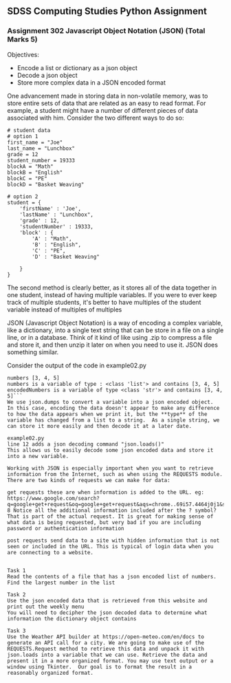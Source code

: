 ## SDSS Computing Studies Python Assignment
### Assignment 302 Javascript Object Notation (JSON) (Total Marks 5)

Objectives:
* Encode a list or dictionary as a json object
* Decode a json object
* Store more complex data in a JSON encoded format

One advancement made in storing data in non-volatile memory, was to store entire sets of data that are related as an easy to read format.  For example, a student might have a number of different pieces of data associated with him.  Consider the two different ways to do so:
```
# student data
# option 1
first_name = "Joe"
last_name = "Lunchbox"
grade = 12
student_number = 19333
blockA = "Math"
blockB = "English"
blockC = "PE"
blockD = "Basket Weaving"

# option 2
student = {
    'firstName' : 'Joe',
    'lastName' : "Lunchbox",
    'grade' : 12,
    'studentNumber' : 19333,
    'block' : {
        'A' : "Math",
        'B' : "English",
        'C' : "PE",
        'D' : "Basket Weaving"

    }
}
```

The second method is clearly better, as it stores all of the data together in one student, instead of having multiple variables.  If you were to ever keep track of multiple students, it's better to have multiples of the student variable instead of multiples of multiples

JSON (Javascript Object Notation) is a way of encoding a complex variable, like a dictionary, into a single text string that can be store in a file on a single line, or in a database.  Think of it kind of like using .zip to compress a file and store it, and then unzip it later on when you need to use it.  JSON does something similar.

Consider the output of the code in example02.py
```
numbers [3, 4, 5]
numbers is a variable of type : <class 'list'> and contains [3, 4, 5]
encodedNumbers is a variable of type <class 'str'> and contains [3, 4, 5]```
We use json.dumps to convert a variable into a json encoded object.  In this case, encoding the data doesn't appear to make any difference to how the data appears when we print it, but the **type** of the variable has changed from a list to a string.  As a single string, we can store it more easily and then decode it at a later date.

example02.py
line 12 adds a json decoding command "json.loads()"
This allows us to easily decode some json encoded data and store it into a new variable.

Working with JSON is especially important when you want to retrieve information from the Internet, such as when using the REQUESTS module. There are two kinds of requests we can make for data:

get requests these are when information is added to the URL. eg: https://www.google.com/search?q=google+get+request&oq=google+get+request&aqs=chrome..69i57.4464j0j1&sourceid=chrome&ie=UTF-8 Notice all the additional information included after the ? symbol? That is part of the actual request. It is great for making sense of what data is being requested, but very bad if you are including password or authentication information

post requests send data to a site with hidden information that is not seen or included in the URL. This is typical of login data when you are connecting to a website.


Task 1
Read the contents of a file that has a json encoded list of numbers.
Find the largest number in the list

Task 2
Use the json encoded data that is retrieved from this website and print out the weekly menu
You will need to decipher the json decoded data to determine what information the dictionary object contains

Task 3
Use the Weather API builder at https://open-meteo.com/en/docs to generate an API call for a city. We are going to make use of the REQUESTS.Request method to retrieve this data and unpack it with json.loads into a variable that we can use. Retrieve the data and present it in a more organized format. You may use text output or a window using Tkinter.  Our goal is to format the result in a reasonably organized format.
